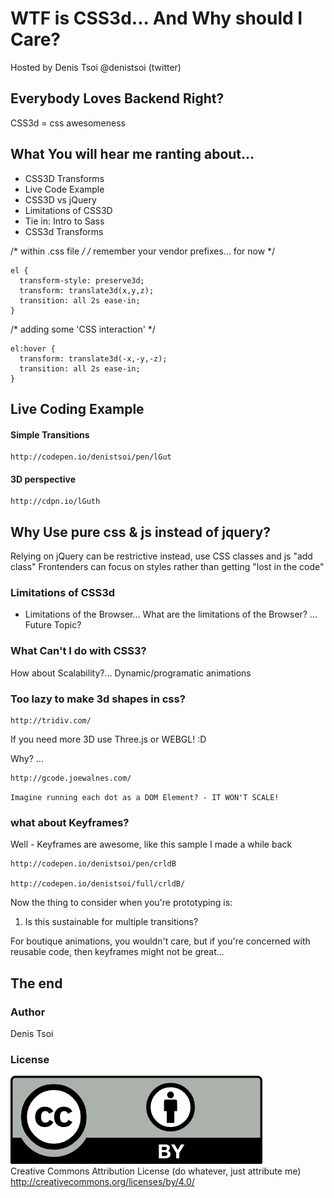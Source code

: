 # WTF is CSS3d... And Why should I Care?

Hosted by Denis Tsoi 
@denistsoi (twitter)

## Everybody Loves Backend Right?
CSS3d = css awesomeness  


## What You will hear me ranting about...

- CSS3D Transforms  
- Live Code Example  
- CSS3D vs jQuery  
- Limitations of CSS3D  
- Tie in: Intro to Sass  
- CSS3d Transforms  

 /* within .css file */
 /* remember your vendor prefixes... for now */ 
 
    el {
      transform-style: preserve3d;
      transform: translate3d(x,y,z);
      transition: all 2s ease-in;
    }
 

/* adding some 'CSS interaction' */
 
    el:hover {
      transform: translate3d(-x,-y,-z);
      transition: all 2s ease-in;
    }
 
## Live Coding Example

#### Simple Transitions
    
    http://codepen.io/denistsoi/pen/lGut

#### 3D perspective 
    
    http://cdpn.io/lGuth

## Why Use pure css & js instead of jquery?

Relying on jQuery can be restrictive
instead, use CSS classes and js "add class" 
Frontenders can focus on styles rather than getting 
"lost in the code"

### Limitations of CSS3d

- Limitations of the Browser...
What are the limitations of the Browser?
... Future Topic?

### What Can't I do with CSS3?
How about Scalability?...
Dynamic/programatic animations


### Too lazy to make 3d shapes in css?
    
    http://tridiv.com/

If you need more 3D use Three.js or WEBGL! :D

Why? ...

    http://gcode.joewalnes.com/

`Imagine running each dot as a DOM Element? - IT WON'T SCALE!`

### what about Keyframes?
Well - Keyframes are awesome, 
like this sample I made a while back

    http://codepen.io/denistsoi/pen/crldB

    http://codepen.io/denistsoi/full/crldB/ 

Now the thing to consider when you're prototyping is: 

1. Is this sustainable for multiple transitions?

For boutique animations, you wouldn't care, but if you're concerned with reusable code, then keyframes might not be great...

## The end

### Author
Denis Tsoi

### License
![CCBY](../assets/by.png)  
Creative Commons Attribution License (do whatever, just attribute me) http://creativecommons.org/licenses/by/4.0/